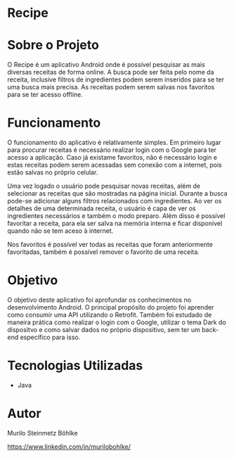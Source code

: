 # Recipe

# Sobre o Projeto
O Recipe é um aplicativo Android onde é possível pesquisar as mais diversas receitas de forma online. A busca pode ser feita pelo nome da receita, inclusive filtros de ingredientes podem serem inseridos para se ter uma busca mais precisa. As receitas podem serem salvas nos favoritos para se ter acesso offline.

# Funcionamento
O funcionamento do aplicativo é relativamente simples. Em primeiro lugar para procurar receitas é necessário realizar login com o Google para ter acesso a aplicação. Caso já existame favoritos, não é necessário login e estas receitas podem serem acessadas sem conexão com a internet, pois estão salvas no próprio celular.

Uma vez logado o usuário pode pesquisar novas receitas, além de selecionar as receitas que são mostradas na página inicial. Durante a busca pode-se adicionar alguns filtros relacionados com ingredientes. Ao ver os detalhes de uma determinada receita, o usuário é capa de ver os ingredientes necessários e também o modo preparo. Além disso é possível favoritar a receita, para ela ser salva na memória interna e ficar disponível quando não se tem aceso à internet.

Nos favoritos é possível ver todas as receitas que foram anteriormente favoritadas, também é possível remover o favorito de uma receita.

# Objetivo
O objetivo deste aplicativo foi aprofundar os conhecimentos no desenvolvimento Android. O principal propósito do projeto foi aprender como consumir uma API utilizando o Retrofit. Também foi estudado de maneira prática como realizar o login com o Google, utilizar o tema Dark do dispositvo e como salvar dados no próprio dispositivo, sem ter um back-end específico para isso.

# Tecnologias Utilizadas
- Java

# Autor
Murilo Steinmetz Böhlke

https://www.linkedin.com/in/murilobohlke/
